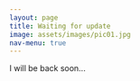 ```yaml
---
layout: page
title: Waiting for update
image: assets/images/pic01.jpg
nav-menu: true
---
```


I will be back soon...
